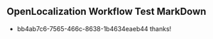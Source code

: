 ## OpenLocalization Workflow Test MarkDown
* bb4ab7c6-7565-466c-8638-1b4634eaeb44 thanks!

<!--HONumber=Aug16_HO3-->


